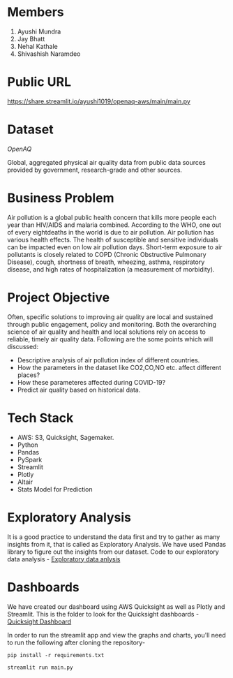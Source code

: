# Members

1. Ayushi Mundra
2. Jay Bhatt
3. Nehal Kathale
4. Shivashish Naramdeo

# Public URL

https://share.streamlit.io/ayushi1019/openaq-aws/main/main.py

# Dataset

_OpenAQ_

Global, aggregated physical air quality data from public data sources provided by government, research-grade and other sources.

# Business Problem

Air pollution is a global public health concern that kills more people each year than HIV/AIDS and malaria combined. According to the WHO, one out of every eightdeaths in the world is due to air pollution. Air pollution has various health effects. The health of susceptible and sensitive individuals can be impacted even on low air pollution days. Short-term exposure to air pollutants is closely related to COPD (Chronic Obstructive Pulmonary Disease), cough, shortness of breath, wheezing, asthma, respiratory disease, and high rates of hospitalization (a measurement of morbidity).

# Project Objective

Often, specific solutions to improving air quality are local and sustained through public engagement, policy and monitoring. Both the overarching science of air quality and health and local solutions rely on access to reliable, timely air quality data. Following are the some points which will discussed:

- Descriptive analysis of air pollution index of different countries.
- How the parameters in the dataset like CO2,CO,NO etc. affect different places?
- How these parameteres affected during COVID-19?
- Predict air quality based on historical data.

# Tech Stack

- AWS: S3, Quicksight, Sagemaker.
- Python
- Pandas
- PySpark
- Streamlit
- Plotly
- Altair
- Stats Model for Prediction

# Exploratory Analysis

It is a good practice to understand the data first and try to gather as many insights from it, that is called as Exploratory Analysis. We have used Pandas library to figure out the insights from our dataset. Code to our exploratory data analysis - [Exploratory data anlysis](openAQ-exploratory-analytics.ipynb)

# Dashboards

We have created our dashboard using AWS Quicksight as well as Plotly and Streamlit.
This is the folder to look for the Quicksight dashboards - [Quicksight Dashboard](Dashboard)

In order to run the streamlit app and view the graphs and charts, you'll need to run the following after cloning the repository-

```
pip install -r requirements.txt
```

```
streamlit run main.py
```
